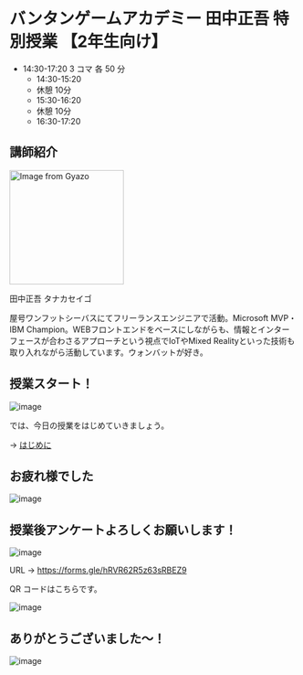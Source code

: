 # バンタンゲームアカデミー 田中正吾 特別授業 【2年生向け】

- 14:30-17:20 3 コマ 各 50 分
  - 14:30-15:20
  - 休憩 10分
  - 15:30-16:20
  - 休憩 10分
  - 16:30-17:20

## 講師紹介

<img src="https://i.gyazo.com/0116e8a74666ace1a45096ae02b54347.jpg" alt="Image from Gyazo" width="200"/>

田中正吾 タナカセイゴ

屋号ワンフットシーバスにてフリーランスエンジニアで活動。Microsoft MVP・IBM Champion。WEBフロントエンドをベースにしながらも、情報とインターフェースが合わさるアプローチという視点でIoTやMixed Realityといった技術も取り入れながら活動しています。ウォンバットが好き。

## 授業スタート！

![image](https://i.gyazo.com/9e0eefffd6cf76fc45e70b1ac8a7f838.png)

では、今日の授業をはじめていきましょう。

→ [はじめに](01-getting-started.md)

## お疲れ様でした

![image](https://i.gyazo.com/5a6aa1d064fcd403fa67091c7d0e417a.png)

## 授業後アンケートよろしくお願いします！

![image](https://i.gyazo.com/7326b005e68b68481b4dabb007942abc.png)

URL → https://forms.gle/hRVR62R5z63sRBEZ9

QR コードはこちらです。

![image](https://i.gyazo.com/6e65cc7310472f39f5cbdbf3413fcef7.png)

## ありがとうございました～！

![image](https://i.gyazo.com/6132b1f8e99f5725151417d7c146c6d2.png)